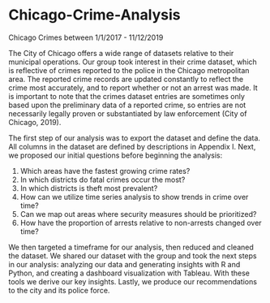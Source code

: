 # Chicago-Crime-Analysis
Chicago Crimes between 1/1/2017 - 11/12/2019

The City of Chicago offers a wide range of datasets relative to their municipal operations. Our group took interest in their crime dataset, which is reflective of crimes reported to the police in the Chicago metropolitan area. The reported crime records are updated constantly to reflect the crime most accurately, and to report whether or not an arrest was made. It is important to note that the crimes dataset entries are sometimes only based upon the preliminary data of a reported crime, so entries are not necessarily legally proven or substantiated by law enforcement (City of Chicago, 2019). 

The first step of our analysis was to export the dataset and define the data. All columns in the dataset are defined by descriptions in Appendix I. Next, we proposed our initial questions before beginning the analysis:
1.	Which areas have the fastest growing crime rates?
2.	In which districts do fatal crimes occur the most?
3.	In which districts is theft most prevalent? 
4.	How can we utilize time series analysis to show trends in crime over time? 
5.	Can we map out areas where security measures should be prioritized? 
6.	How have the proportion of arrests relative to non-arrests changed over time? 

We then targeted a timeframe for our analysis, then reduced and cleaned the dataset. We shared our dataset with the group and took the next steps in our analysis: analyzing our data and generating insights with R and Python, and creating a dashboard visualization with Tableau. With these tools we derive our key insights. Lastly, we produce our recommendations to the city and its police force.

